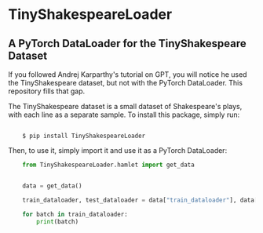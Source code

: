 
# TinyShakespeareLoader

## A PyTorch DataLoader for the TinyShakespeare Dataset


If you followed Andrej Karparthy's tutorial on GPT, you will notice he used the TinyShakespeare dataset, but not with the PyTorch DataLoader.
This repository fills that gap.

The TinyShakespeare dataset is a small dataset of Shakespeare's plays, with each line as a separate sample. To install this package, simply run:

```console

    $ pip install TinyShakespeareLoader

```

Then, to use it, simply import it and use it as a PyTorch DataLoader:

```python
    from TinyShakespeareLoader.hamlet import get_data


    data = get_data()

    train_dataloader, test_dataloader = data["train_dataloader"], data["test_dataloader"]

    for batch in train_dataloader:
        print(batch)

```

